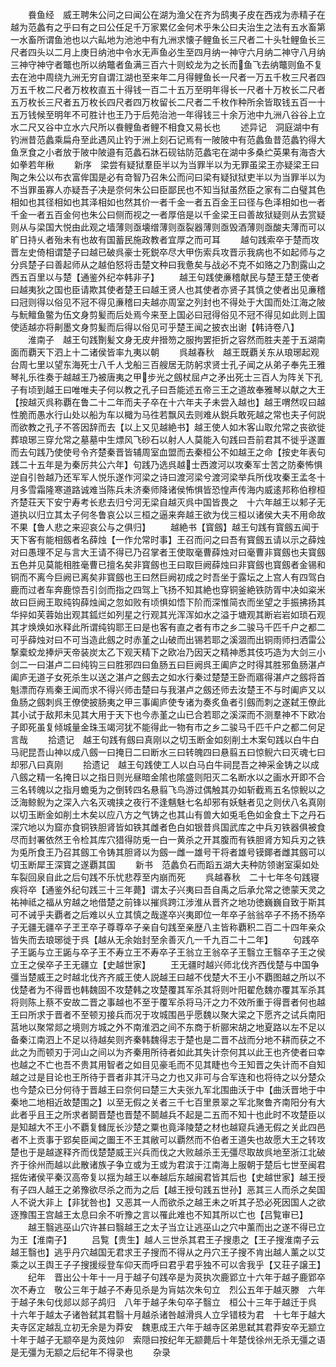 <!-- { "loadSidebar": true } -->
　　飬鱼经　威王聘朱公问之曰闻公在湖为渔父在齐为鸱夷子皮在西戎为赤精子在越为范蠡有之乎曰有之曰公任足千万家累亿金何术乎朱公曰夫治生之法有五水畜第一水畜所谓鱼池也以六畆地为池池中有九洲求懐子鲤鱼长三尺者二十头牡鲤鱼长三尺者四头以二月上庚日纳池中令水无声鱼必生至四月纳一神守六月纳二神守八月纳三神守神守者鼈也所以纳鼈者鱼满三百六十则蛟龙为之长而鱼飞去纳鼈则鱼不复去在池中周绕九洲无穷自谓江湖也至来年二月得鲤鱼长一尺者一万五千枚三尺者四万五千枚二尺者万枚枚直五十得钱一百二十五万至明年得长一尺者十万枚长二尺者五万枚长三尺者五万枚长四尺者四万枚留长二尺者二千枚作种所余皆取钱五百一十五万钱候至明年不可胜计也王乃于后苑治池一年得钱三十余万池中九洲八谷谷上立水二尺又谷中立水六尺所以飬鲤鱼者鲤不相食又易长也
　　述异记　洞庭湖中有钓洲昔范蠡乘扁舟至此遇风止钓于洲上刻石记焉有一陂陂中有范蠡鱼昔范蠡钓得大鱼烹食之小者放于陂中陂邉有范蠡石牀石砚钴防范蠡宅在湖中多桑纻英果有海杏大如拳若年楸
　　新序　梁尝有疑狱羣臣半以为当罪半以为无罪虽梁王亦疑梁王曰陶之朱公以布衣富侔国是必有竒智乃召朱公而问曰梁有疑狱狱吏半以为当罪半以为不当罪虽寡人亦疑吾子决是奈何朱公曰臣鄙民也不知当狱虽然臣之家有二白璧其色相如也其径相如也其泽相如也然其价一者千金一者五百金王曰径与色泽相如也一者千金一者五百金何也朱公曰侧而视之一者厚倍是以千金梁王曰善故狱疑则从去赏疑则从与梁国大悦由此观之墙薄则亟壊缯薄则亟裂器薄则亟毁酒薄则亟酸夫薄而可以旷日持乆者殆未有也故有国蓄民施政教者宜厚之而可耳
　　越句践索卒于楚而攻晋左史倚相谓楚子曰越已破呉豪士死鋭卒尽大甲伤索兵攻晋示我病也不如起师与之分呉楚子曰善起师从之越伯怒将击楚文种曰我惫矣与战必不克不如赂之乃割露山之西五百里以与楚【通鉴外纪夲韩非子】
　　越王句践使亷稽献民与楚王楚王使者曰越夷狄之国也臣请欺其使者楚王曰越王贤人也其使者亦贤子其慎之使者出见亷稽曰冠则得以俗见不冠不得见亷稽曰夫越亦周室之列封也不得处于大国而处江海之陂与魭鳣鱼鳖为伍文身剪髪而后处焉今来至上国必曰冠得俗见不冠不得见如此则上国使适越亦将劓墨文身剪髪而后得以俗见可乎楚王闻之披衣出谢【韩诗卷八】
　　淮南子　越王句践劗髪文身无皮弁搢笏之服拘罢拒折之容然而胜夫差于五湖南面而覇天下泗上十二诸侯皆率九夷以朝
　　呉越春秋　越王既覇关东从琅琊起观台周七里以望东海死士八千人戈船三百艘居无防躬求贤士孔子闻之从弟子奉先王雅琴礼乐徃奏于越越王乃被唐夷之甲步光之劔杖屈卢之矛出死士三百人为阵关下孔子有顷到越王曰唯唯夫子何以教之孔子曰吾能述五帝三王之道故奉雅琴以献之大王【按越灭呉称覇在鲁二十二年而夫子卒在十六年夫子未尝入越也】越王喟然叹曰越性脆而愚水行山处以船为车以檝为马徃若飘风去则难从鋭兵敢死越之常也夫子何説而欲教之孔子不答因辞而去【以上又见越絶书】越王使人如木客山取允常之丧欲徙葬琅琊三穿允常之墓墓中生熛风飞砂石以射人人莫能入句践曰吾前君其不徙乎遂置而去句践乃使使号令齐楚秦晋皆辅周室血盟而去秦桓公不如越王之命【按史年表句践二十五年是为秦厉共公六年】句践乃选呉越士西渡河以攻秦军士苦之防秦怖惧逆自引咎越乃还军军人悦乐遂作河梁之诗曰渡河梁兮渡河梁举兵所伐攻秦王孟冬十月多雪霜隆寒道路诚难当陈兵未济秦师降诸侯怖惧皆恐惶声传海内威逺邦称伯穆桓齐楚荘天下安宁寿考长悲去归兮河无梁自越灭呉中国皆畏之　十六年越王以邾子无道执以归立其太子何冬鲁哀公以三桓之逼来奔越王欲为伐三桓以诸侯大夫不用命故不果【鲁人悲之来迎哀公与之俱归】
　　越絶书【寳劔】越王句践有寳劔五闻于天下客有能相劔者名薛烛【一作允常时事】王召而问之曰吾有寳劔五请以示之薛烛对曰愚理不足与言大王请不得已乃召掌者王使取毫曹薛烛对曰毫曹非寳劔也夫寳劔五色并见莫能相胜毫曹已擅名矣非寳劔也王曰取巨阙薛烛曰非寳劔也寳劔者金锡和铜而不离今巨阙已离矣非寳劔也王曰然巨阙初成之时吾坐于露坛之上宫人有四驾白鹿而过者车奔鹿惊吾引剑而指之四驾上飞扬不知其絶也穿铜釜絶铁防胥中决如粢米故曰巨阙王取纯钩薛烛闻之忽如败有顷惧如悟下阶而深惟简衣而坐望之手振拂扬其华捽如芙蓉始出观其鈲烂如列星之行观其光浑浑如水之溢于塘观其断岩岩如琐石观其才焕焕如氷释此所谓纯钩耶王曰是也客有直之者有市之乡二骏马千匹千户之都二可乎薛烛对曰不可当造此劔之时赤堇之山破而出锡若耶之溪涸而出铜雨师扫洒雷公撃槖蛟龙捧炉天帝装炭太乙下观天精下之欧冶乃因天之精神悉其伎巧造为大剑三小剑二一曰湛卢二曰纯钩三曰胜邪四曰鱼肠五曰巨阙呉王阖庐之时得其胜邪鱼肠湛卢阖庐无道子女死杀生以送之湛卢之劔去之如水行秦过楚楚王卧而寤得湛卢之劔将首魁漂而存焉秦王闻而求不得兴师击楚曰与我湛卢之劔还师去汝楚王不与时阖庐又以鱼肠之劔刺呉王僚使披肠夷之甲三事阖庐使专诸为奏炙鱼者引劔而刺之遂弑王僚此其小试于敌邦未见其大用于天下也今赤堇之山已合若耶之溪深而不测羣神不下欧冶子即死虽复倾城量金珠玉竭河犹不能得此一物有市之乡二骏马千匹千户之都二何足言哉
　　拾遗记　越王句践有劔曰真刚以之切玉断金如刻削土木案句践以白牛白马祀昆吾山神以成八劔一曰掩日二曰断水三曰转魄四曰悬翦五曰惊鲵六曰灭魂七曰却邪八曰真刚
　　拾遗记　越王句践使工人以白马白牛祠昆吾之神采金铸之以成八劔之精一名掩日以之指日则光昼暗金隂也隂盛则阳灭二名断水以之画水开即不合三名转魄以之指月蟾兎为之倒转四名悬翦飞鸟游过偶触其刅如斩截焉五名惊鲵以之泛海鲸鲵为之深入六名灭魂挟之夜行不逢魑魅七名却邪有妖魅者见之则伏八名真刚以切玉断金如削土木矣以应八方之气铸之也其山有兽大如兎毛色如金食土下之丹石深穴地以为窟亦食铜铁胆肾皆如铁其雌者色白如银昔呉国武库之中兵刃铁器俱被食尽而封署依然王令检其库穴猎得防兎一白一黄杀之开其腹而有铁胆肾方知兵刃之铁为兎所食王乃召其劔工令铸其胆肾以为劔一雌一雄号干将者雄号镆鎁者雌其劔可以切玉断犀王深寳之遂覇其国
　　新书　范蠡负石而蹈五湖大夫种防领谢室渠如处车裂回泉自此之后句践不乐忧悲荐至内崩而死
　　呉越春秋　二十七年冬句践寝疾将卒【通鉴外纪句践三十三年薨】谓太子兴夷曰吾自禹之后承允常之徳蒙天灵之祐神祗之福从穷越之地借楚之前锋以摧呉跨江涉淮从晋齐之地功徳巍巍自致于斯其可不诫乎夫覇者之后难以乆立其慎之哉遂卒兴夷即位一年卒子翁翁卒子不扬不扬卒子无疆无疆卒子玊玊卒子尊尊卒子亲自句践至亲歴八主皆称覇积二百二十四年亲众皆失而去琅琊徙于呉【越从无余始封至余善灭凢一千九百二十二年】
　　句践卒子王鼫与立王鼫与卒子王不寿立王不寿卒子王翁立王翁卒子王翳立王翳卒子王之侯立王之侯卒子王无疆立【史越世家】
　　王无疆时越兴师北伐齐西伐楚与中国争彊当楚威王之时越北伐齐齐威王使人説越王曰越不伐楚大不王小不覇图越之所以不伐楚者为不得晋也韩魏固不攻楚韩之攻楚覆其军杀其将则叶阳翟危魏亦覆其军杀其将则陈上蔡不安故二晋之事越也不至于覆军杀将马汗之力不效所重于得晋者何也越王曰所求于晋者不至顿刃接兵而况于攻城围邑乎愿魏以聚大梁之下愿齐之试兵南阳莒地以聚常郯之境则方城之外不南淮泗之间不东商于析郦宋胡之地夏路以左不足以备秦江南泗上不足以待越矣则齐秦韩魏得志于楚也是二晋不战而分地不耕而获之不此之为而顿刃于河山之间以为齐秦用所待者如此其失计奈何其以此王也齐使者曰幸也越之不亡也吾不贵其用智者之如目见豪毛而不见其睫也今王知晋之失计而不自知越之过是目论也王所待于晋者非其汗马之力也又非可与合军连和也将待之以分楚众也今楚众已分何待于晋越王曰奈何曰楚三大夫张九军北围曲沃于中【曲沃晋地于中秦地二地相近故楚围之】以至无假之关者三千七百里景翠之军北聚鲁齐南阳分有大此者乎且王之所求者鬬晋楚也晋楚不鬬越兵不起是二五而不知十也此时不攻楚臣以是知越大不王小不覇复雠厐长沙楚之粟也竟泽陵楚之材也越窥兵通无假之关此四邑者不上贡事于郢矣臣闻之圗王不王其敝可以覇然而不伯者王道失也故愿大王之转攻楚也于是越遂释齐而伐楚楚威王兴兵而伐之大败越杀王无彊尽取故呉地至浙江北破齐于徐州而越以此散诸族子争立或为王或为君滨于江南海上服朝于楚后七世至闽君揺佐诸侯平秦汉高帝复以揺为越王以奉越后东越闽君皆其后也【史越世家】越王授有子四人越王之弟豫欲尽杀之而为之后【越王授句践五世孙】恶其三人而杀之矣国人不说大非上【非犹咎也】又恶其一人而欲杀之越王未之听其子恐必死因国人之欲逐豫围王宫越王太息曰余不听豫之言以罹此难也不知其所以亡也【吕覧审已】
　　越王翳逃巫山穴许甚曰翳越王之太子当立让逃巫山之穴中薰而出之遂不得已立为王【淮南子】
　　吕覧【贵生】越人三世杀其君王子搜患之【王子搜淮南子云越王翳也】逃乎丹穴越国无君求王子搜而不得从之丹穴王子搜不肯出越人薰之以艾乘之以王舆王子子搜援绥登车仰天而呼曰君乎君乎独不可以舎我乎【又荘子譲王】
　　纪年　晋出公十年十一月于越子句践卒是为菼执次鹿郢立十六年于越子鹿郢卒次不寿立　敬公三年于越子不寿见杀是为肓姑次朱句立　烈公五年于越灭滕　六年于越子朱句伐郯以郯子鸪归　八年于越子朱句卒子翳立　桓公十三年于越迁于呉　十六年于越太子诸咎弑其君翳十月越杀诸咎越滑呉人立孚错枝为君　十七年于越大夫寺区定越乱立初无余是为莽安　魏恵成王六年于越寺区弟思弑其君莽安卒无颛立　十年于越子无颛卒是为菼烛卯　索隠曰按纪年无颛薨后十年楚伐徐州无杀无彊之语是无彊为无颛之后纪年不得录也
　　杂录
